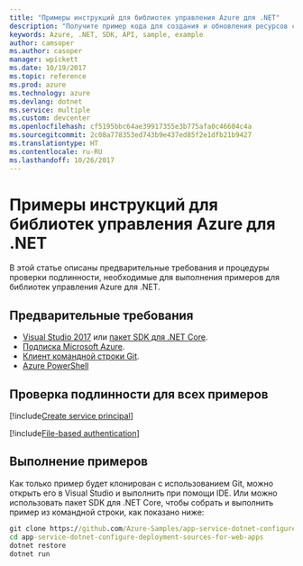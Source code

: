 ```yaml
---
title: "Примеры инструкций для библиотек управления Azure для .NET"
description: "Получите пример кода для создания и обновления ресурсов с помощью библиотек управления Azure для .NET."
keywords: Azure, .NET, SDK, API, sample, example
author: camsoper
ms.author: casoper
manager: wpickett
ms.date: 10/19/2017
ms.topic: reference
ms.prod: azure
ms.technology: azure
ms.devlang: dotnet
ms.service: multiple
ms.custom: devcenter
ms.openlocfilehash: cf5195bbc64ae39917355e3b775afa0c46604c4a
ms.sourcegitcommit: 2c08a778353ed743b9e437ed85f2e1dfb21b9427
ms.translationtype: HT
ms.contentlocale: ru-RU
ms.lasthandoff: 10/26/2017
---
```

# <a name="azure-management-libraries-for-net-sample-instructions"></a>Примеры инструкций для библиотек управления Azure для .NET

В этой статье описаны предварительные требования и процедуры проверки подлинности, необходимые для выполнения примеров для библиотек управления Azure для .NET.

## <a name="prerequisties"></a>Предварительные требования 

* [Visual Studio 2017](https://www.visualstudio.com/vs/) или [пакет SDK для .NET Core](https://www.microsoft.com/net/download/core).
* [Подписка Microsoft Azure](https://azure.microsoft.com/free/).
* [Клиент командной строки Git](https://git-scm.com/).
* [Azure PowerShell](/powershell/azure/install-azurerm-ps)

## <a name="authentication-for-all-samples"></a>Проверка подлинности для всех примеров

[!include[Create service principal](includes/create-sp.md)]

[!include[File-based authentication](includes/file-based-auth.md)]

## <a name="running-the-samples"></a>Выполнение примеров

Как только пример будет клонирован с использованием Git, можно открыть его в Visual Studio и выполнить при помощи IDE.  Или можно использовать пакет SDK для .NET Core, чтобы собрать и выполнить пример из командной строки, как показано ниже:

```cmd
git clone https://github.com/Azure-Samples/app-service-dotnet-configure-deployment-sources-for-web-apps.git
cd app-service-dotnet-configure-deployment-sources-for-web-apps
dotnet restore
dotnet run
```